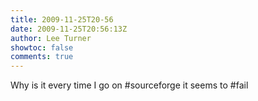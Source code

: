 ```yaml
---
title: 2009-11-25T20-56
date: 2009-11-25T20:56:13Z
author: Lee Turner
showtoc: false
comments: true
---
```


Why is it every time I go on #sourceforge it seems to #fail

